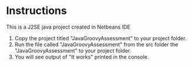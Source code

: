 # Instructions
This is a J2SE java project created in Netbeans IDE
1. Copy the project titled "JavaGroovyAssessment" to your project folder.
2. Run the file called "JavaGroovyAssessment" from the src folder the "JavaGroovyAssessment" to your project folder.
3. You will see output of "It works" printed in the console.
